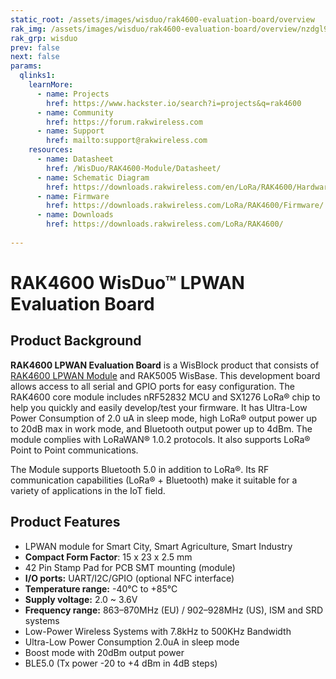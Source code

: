 ```yaml
---
static_root: /assets/images/wisduo/rak4600-evaluation-board/overview
rak_img: /assets/images/wisduo/rak4600-evaluation-board/overview/nzdgl9lx3nyimumyq1j.jpg
rak_grp: wisduo
prev: false
next: false
params:
  qlinks1:
    learnMore:
      - name: Projects
        href: https://www.hackster.io/search?i=projects&q=rak4600
      - name: Community
        href: https://forum.rakwireless.com
      - name: Support
        href: mailto:support@rakwireless.com
    resources:
      - name: Datasheet
        href: /WisDuo/RAK4600-Module/Datasheet/
      - name: Schematic Diagram
        href: https://downloads.rakwireless.com/en/LoRa/RAK4600/Hardware-Specification/RAK4600_EVB_Schematic.pdf
      - name: Firmware
        href: https://downloads.rakwireless.com/LoRa/RAK4600/Firmware/
      - name: Downloads
        href: https://downloads.rakwireless.com/LoRa/RAK4600/
     
---
```


# RAK4600 WisDuo™ LPWAN Evaluation Board

<rk-img
  :src="`${$frontmatter.static_root}/fnzdgl9lx3nyimumyq1j.jpg`"
  width="50%"
  figure-number="1"
  caption="RAK4600 LPWAN Evaluation Board"
/>

## Product Background

**RAK4600 LPWAN Evaluation Board** is a WisBlock product that consists of [RAK4600 LPWAN Module](https://store.rakwireless.com/products/rak4600-lora-module) and RAK5005 WisBase. This development board allows access to all serial and GPIO ports for easy configuration. The RAK4600 core module includes nRF52832 MCU and SX1276 LoRa® chip to help you quickly and easily develop/test your firmware. It has
Ultra-Low Power Consumption of 2.0 uA in sleep mode, high LoRa® output power up to
20dB max in work mode, and Bluetooth output power up to 4dBm. The module complies with LoRaWAN® 1.0.2 protocols. It also supports LoRa® Point to Point
communications.

The Module supports Bluetooth 5.0 in addition to LoRa®. Its RF
communication capabilities (LoRa® + Bluetooth) make it suitable for a variety of applications in
the IoT field.

<rk-btn
  src="../Quickstart/"
  label="Setup your RAK4600 LPWAN Evaluation Board"
/>

<rk-quick-links :params="$page.frontmatter.params.qlinks1" />

## Product Features

- LPWAN module for Smart City, Smart Agriculture, Smart Industry
- **Compact Form Factor**: 15 x 23 x 2.5 mm
- 42 Pin Stamp Pad for PCB SMT mounting (module)
- **I/O ports:** UART/I2C/GPIO (optional NFC interface)
- **Temperature range:** -40°C to +85°C
- **Supply voltage:** 2.0 ~ 3.6V
- **Frequency range:** 863–870MHz (EU) / 902–928MHz (US), ISM and SRD systems
- Low-Power Wireless Systems with 7.8kHz to 500KHz Bandwidth
- Ultra-Low Power Consumption 2.0uA in sleep mode
- Boost mode with 20dBm output power
- BLE5.0 (Tx power -20 to +4 dBm in 4dB steps)

<rk-btn
  src="https://store.rakwireless.com/products/rak4260-lora-module"
  label="Buy a RAK4260 LPWAN Module"
  _blank
/>
